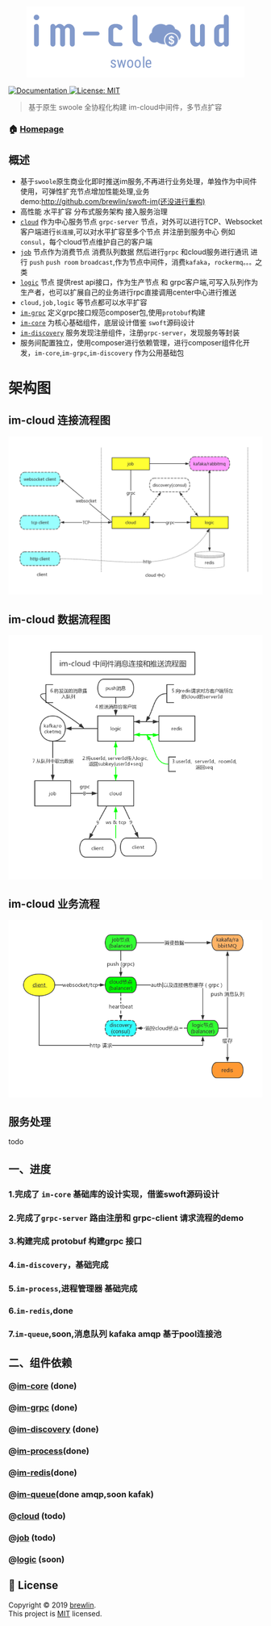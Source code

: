 <p align="center">
    <a href="https://github.com/brewlin/im-cloud" target="_blank">
        <img src="https://github.com/brewlin/im-cloud/blob/master/resource/im-logo.png?raw=true" alt="im-cloud"/>
    </a>
</p>
<p>
  <a href="https://github.com/brewlin/im-cloud">
    <img alt="Documentation" src="https://img.shields.io/badge/documentation-yes-brightgreen.svg" target="_blank" />
  </a>
  <a href="https://github.com/brewlin/im-cloud/LICENSE">
    <img alt="License: MIT" src="https://img.shields.io/badge/License-MIT-yellow.svg" target="_blank" />
  </a>
</p>

> 基于原生 swoole 全协程化构建 im-cloud中间件，多节点扩容

### 🏠 [Homepage](https://github.com/brewlin/im-cloud)


## 概述
+ 基于`swoole`原生商业化即时推送im服务,不再进行业务处理，单独作为中间件使用，可弹性扩充节点增加性能处理,业务demo:http://github.com/brewlin/swoft-im(还没进行重构)
+ 高性能 水平扩容 分布式服务架构 接入服务治理
+ [`cloud`](./app/cloud) 作为中心服务节点 `grpc-server` 节点，对外可以进行TCP、Websocket 客户端进行`长连接`,可以对水平扩容至多个节点 并注册到服务中心 例如`consul`，每个cloud节点维护自己的客户端
+ [`job`](./app/-job) 节点作为消费节点 消费队列数据 然后进行`grpc` 和cloud服务进行通讯 进行 `push` `push room` `broadcast`,作为节点中间件，消费`kafaka`，`rockermq。。。`之类
+ [`logic`](./app/logic) 节点 提供rest api接口，作为生产节点 和  grpc客户端,可写入队列作为生产者，也可以扩展自己的业务进行rpc直接调用center中心进行推送
+ `cloud,job,logic` 等节点都可以水平扩容
+ [`im-grpc`](./package/im-grpc) 定义grpc接口规范composer包,使用`protobuf`构建
+ [`im-core`](./package/im-core) 为核心基础组件，底层设计借鉴 `swoft`源码设计
+ [`im-discovery`](./package/im-discovery) 服务发现注册组件，注册`grpc-server`，发现服务等封装
+ 服务间配置独立，使用composer进行依赖管理，进行composer组件化开发，`im-core`,`im-grpc`,`im-discovery` 作为公用基础包


架构图
=========
im-cloud 连接流程图
----
![](./resource/im-cloud-connect.png)

im-cloud 数据流程图
-----
![](./resource/im-cloud-process.png)

im-cloud 业务流程
-----
![](./resource/im-cloudt-task.png)

服务处理
------
todo

## 一、进度
### 1.完成了 `im-core` 基础库的设计实现，借鉴swoft源码设计
### 2.完成了`grpc-server` 路由注册和 grpc-client 请求流程的demo
### 3.构建完成 protobuf 构建grpc 接口
### 4.`im-discovery`，基础完成
### 5.`im-process`,进程管理器 基础完成
### 6.`im-redis`,done
### 7.`im-queue`,soon,消息队列 kafaka amqp 基于pool连接池

## 二、组件依赖
### @[im-core](./package/im-core) (done)
### @[im-grpc](./package/im-grpc) (done)
### @[im-discovery](./package/im-discovery) (done)
### @[im-process](./package/im-process)(done)
### @[im-redis](./package/im-redis)(done)
### @[im-queue](./package/im-queue)(done amqp,soon kafak)
### @[cloud](./app/cloud) (todo)
### @[job](./app/job)   (todo)
### @[logic](./app/logic) (soon)

## 📝 License

Copyright © 2019 [brewlin](https://github.com/brewlin).<br />
This project is [MIT](https://github.com/brewlin/im-cloud/LICENSE) licensed.


